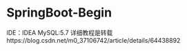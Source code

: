 # SpringBoot-Begin
IDE：IDEA
MySQL:5.7
详细教程是转载https://blog.csdn.net/m0_37106742/article/details/64438892
